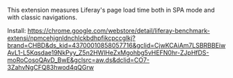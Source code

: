 This extension measures Liferay's page load time both in SPA mode and with classic navigations.

Install: https://chrome.google.com/webstore/detail/liferay-benchmark-extensi/npmcehjgnldnchlckbdhpfikcpccglkj?brand=CHBD&ds_kid=43700010858057716&gclid=CjwKCAiAm7LSBRBBEiwAvL1-L5Kqsdae19NkPyy_Z5n2HWlHeZxMgohbg5vHEFN0hr-ZJpHfDS-moRoCosoQAvD_BwE&gclsrc=aw.ds&dclid=CO7-3ZahvNgCFQ83hwod4qQGrw
